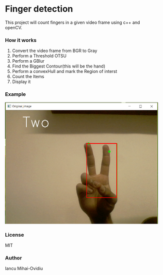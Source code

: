 # Finger detection

This project will count fingers in a given video frame using c++ and openCV.

### How it works
1. Convert the video frame from BGR to Gray
2. Perform a Threshold OTSU
3. Perform a GBlur
4. Find the Biggest Contour(this will be the hand)
5. Perform a convexHull and mark the Region of interst
6. Count the Items
7. Display it
### Example
![Alt text](FingerDetection.png?raw=true "Title")
### License
MIT
### Author
Iancu Mihai-Ovidiu
